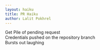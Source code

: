 ```yaml
---
layout: haiku
title: PR Haiku
author: Lalit Pokhrel
---
```


Get Pile of pending request<br>
Credentials pushed on the repository branch<br>
Bursts out laughing<br>